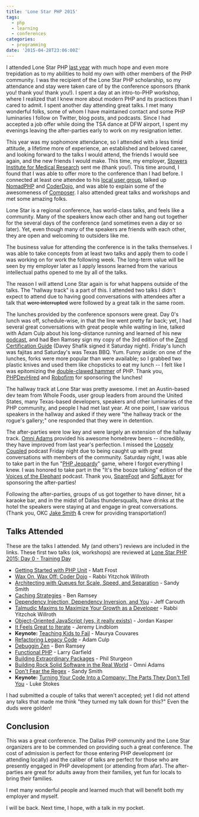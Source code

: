 ```yaml
---
title: 'Lone Star PHP 2015'
tags:
  - php
  - learning
  - conferences
categories:
  - programming
date: '2015-04-28T23:06:00Z'
---
```


I attended Lone Star PHP [last year](/blog/2014-05-06/Lonestar-PHP-Conference-2014) with much hope and even more trepidation as to my abilities to hold my own with other members of the PHP community. I was the recipient of the Lone Star PHP scholarship, so my attendance and stay were taken care of by the conference sponsors (thank you! thank you! thank you!). I spent a day at an intro-to-PHP workshop, where I realized that I knew more about modern PHP and its practices than I cared to admit. I spent another day attending great talks. I met many wonderful folks, some of whom I have maintained contact and some PHP luminaries I follow on Twitter, blog posts, and podcasts. Since I had accepted a job offer while doing the TSA dance at DFW airport, I spent my evenings leaving the after-parties early to work on my resignation letter.

This year was my sophomore attendance, so I attended with a less timid attitude, a lifetime more of experience, an established and beloved career, and looking forward to the talks I would attend, the friends I would see again, and the new friends I would make. This time, my employer, [Stowers Institute for Medical Research](https://stowers.org) sent me (thank you!). This time around, I found that I was able to offer more to the conference than I had before. I connected at least one attendee to his [local user group](http://devict.org/), talked up [NomadPHP](http://nomadphp.com/) and [CoderDojo](https://coderdojo.com/), and was able to explain some of the awesomeness of [Composer](https://getcomposer.org/). I also attended great talks and workshops and met some amazing folks.

Lone Star is a regional conference, has world-class talks, and feels like a community. Many of the speakers know each other and hang out together for the several days of the conference (and sometimes even a day or so later). Yet, even though many of the speakers are friends with each other, they are open and welcoming to outsiders like me.

The business value for attending the conference is in the talks themselves. I was able to take concepts from at least two talks and apply them to code I was working on for work the following week. The long-term value will be seen by my employer later as I apply lessons learned from the various intellectual paths opened to me by all of the talks.

The reason I will attend Lone Star again is for what happens outside of the talks. The "hallway track" is a part of this. I attended two talks I didn't expect to attend due to having good conversations with attendees after a talk that ~~were interrupted~~ were followed by a great talk in the same room.

The lunches provided by the conference sponsors were great. Day 0's lunch was off, schedule-wise, in that the line went pretty far back; yet, I had several great conversations with great people while waiting in line, talked with Adam Culp about his long-distance running and learned of his new [podcast](https://rungeekradio.com/), and had Ben Ramsey sign my copy of the 3rd edition of the [Zend Certification Guide](http://www.phparch.com/books/zend-php-5-certification-study-guide-3rd-edition/) (Davey Shafik signed it Saturday night). Friday's lunch was fajitas and Saturday's was Texas BBQ. Yum. Funny aside: on one of the lunches, forks were more popular than were available; so I grabbed two plastic knives and used them like chopsticks to eat my lunch -- I felt like I was epitomizing the [double-clawed hammer](http://blog.codinghorror.com/the-php-singularity/) of PHP. Thank you, [PHPDevHired](http://www.phpdevhired.com/) and [Robofirm](http://www.robofirm.com/) for sponsoring the lunches!

The hallway track at Lone Star was pretty awesome. I met an Austin-based dev team from Whole Foods, user group leaders from around the United States, many Texas-based developers, speakers and other luminaries of the PHP community, and people I had met last year. At one point, I saw various speakers in the hallway and asked if they were "the hallway track or the rogue's gallery;" one responded that they were in detention.

The after-parties were low key and were largely an extension of the hallway track. [Omni Adams](http://omni-spot.blogspot.com/) provided his awesome homebrew beers -- incredibly, they have improved from last year's perfection. I missed the [Loosely Coupled](http://looselycoupled.info/) podcast Friday night due to being caught up with great conversations with members of the community. Saturday night, I was able to take part in the fun "[PHP Jeopardy](https://github.com/jeremeamia/JeoPHPardy)" game, where I forgot everything I knew. I was honored to take part in the "It's the booze talking" edition of the [Voices of the Elephant](https://voicesoftheelephpant.com/) podcast. Thank you, [SpareFoot](https://www.sparefoot.com/) and [SoftLayer](http://www.softlayer.com/) for sponsoring the after-parties!

Following the after-parties, groups of us got together to have dinner, hit a karaoke bar, and in the midst of Dallas thundersqualls, have drinks at the hotel the speakers were staying at and engage in great conversations. (Thank you, OKC [Jake Smith](https://twitter.com/jakeasmith) & crew for providing transportation!)

## Talks Attended

These are the talks I attended. My (and others') reviews are included in the links. These first two talks (ok, workshops) are reviewed at [Lone Star PHP 2015: Day 0 - Training Day](/blog/2015/04/27/LoneStarPHP-Day-0)

- [Getting Started with PHP Unit](https://joind.in/talk/view/13536) - Matt Frost
- [Wax On, Wax Off: Coder Dojo](https://joind.in/talk/view/13539) - Rabbi Yitzchok Willroth
- [Architecting with Queues for Scale, Speed, and Separation](https://joind.in/talk/view/13543) - Sandy Smith
- [Caching Strategies](https://joind.in/talk/view/13544) - Ben Ramsey
- [Dependency Injection, Dependency Inversion, and You](https://joind.in/talk/view/13546) - Jeff Carouth
- [Talmudic Maxims to Maximize Your Growth as a Developer](https://joind.in/talk/view/13549) - Rabbi Yitzchok Willroth
- [Object-Oriented JavaScript (yes, it really exists)](https://joind.in/talk/view/13553) - Jordan Kasper
- [It Feels Great to Iterate](https://joind.in/talk/view/13555) - Jeremy Lindblom
- **Keynote:** [Teaching Kids to Fail](https://joind.in/talk/view/13558) - Maurya Couvares
- [Refactoring Legacy Code](https://joind.in/talk/view/13560) - Adam Culp
- [Debuggin Zen](https://joind.in/talk/view/13563) - Ben Ramsey
- [Functional PHP](https://joind.in/talk/view/13566) - Larry Garfield
- [Building Extraordinary Packages](https://joind.in/talk/view/13562) - Phil Sturgeon
- [Building Rock Solid Software in the Real World](https://joind.in/talk/view/14411) - Omni Adams
- [Don't Fear the Regex](https://joind.in/talk/view/13575) - Sandy Smith
- **Keynote:** [Turning Your Code Into a Company: The Parts They Don't Tell You](https://joind.in/talk/view/13576) - Luke Stokes

I had submitted a couple of talks that weren't accepted; yet I did not attend any talks that made me think "they turned my talk down for this?" Even the duds were golden!

## Conclusion

This was a great conference. The Dallas PHP community and the Lone Star organizers are to be commended on providing such a great conference. The cost of admission is perfect for those entering PHP development (or attending locally) and the caliber of talks are perfect for those who are presently engaged in PHP development (or attending from afar). The after-parties are great for adults away from their families, yet fun for locals to bring their families.

I met many wonderful people and learned much that will benefit both my employer and myself.

I will be back. Next time, I hope, with a talk in my pocket.
